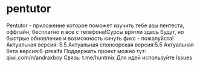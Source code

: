 # pentutor
Pentutor - приложение которое поможет изучить тебе азы пентеста, оффлайн, бесплатно и все с телефона!Сурсы врятли здесь будут, но быстрые обновление и возможность кинуть фикс - пожалуйста!
Актуальная версия: 5.5
Актуальная спонсорская версия:5.5
Актуальная бета версия:6-prealfa
Поддержать проект можно тут: qiwi.com/n/andraxboy
Связь: t.me/huntmix
Для идей используйте Issues
